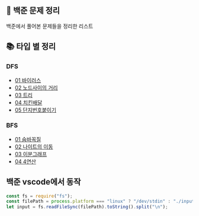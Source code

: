 ## 🐬 백준 문제 정리

백준에서 풀어본 문제들을 정리한 리스트

## 📚 타입 별 정리

### DFS

- [01 바이러스](https://github.com/jinseoIT/daily_algorithms/blob/main/baekjoon/dfs/%EB%B0%94%EC%9D%B4%EB%9F%AC%EC%8A%A4.md)
- [02 노드사이의 거리](https://github.com/jinseoIT/daily_algorithms/blob/main/baekjoon/dfs/%EB%85%B8%EB%93%9C%EC%82%AC%EC%9D%B4%EC%9D%98%20%EA%B1%B0%EB%A6%AC.md)
- [03 트리](https://github.com/jinseoIT/daily_algorithms/blob/main/baekjoon/dfs/%ED%8A%B8%EB%A6%AC.md)
- [04 치킨배달](https://github.com/jinseoIT/daily_algorithms/blob/main/baekjoon/dfs/%EC%B9%98%ED%82%A8%EB%B0%B0%EB%8B%AC.md)
- [05 단지번호붙이기](https://github.com/jinseoIT/daily_algorithms/blob/main/baekjoon/dfs/%EB%8B%A8%EC%A7%80%EB%B2%88%ED%98%B8%EB%B6%99%EC%9D%B4%EA%B8%B0.md)

### BFS

- [01 숨바꼭질](https://github.com/jinseoIT/daily_algorithms/blob/main/baekjoon/bfs%20/%EC%88%A8%EB%B0%94%EA%BC%AD%EC%A7%88.md)
- [02 나이트의 이동](https://github.com/jinseoIT/daily_algorithms/blob/main/baekjoon/bfs%20/%EB%82%98%EC%9D%B4%ED%8A%B8%EC%9D%98%EC%9D%B4%EB%8F%99.md)
- [03 이분그래프](https://github.com/jinseoIT/daily_algorithms/blob/main/baekjoon/bfs%20/%EC%9D%B4%EB%B6%84%EA%B7%B8%EB%9E%98%ED%94%84.md)
- [04 4연산](https://github.com/jinseoIT/daily_algorithms/blob/main/baekjoon/bfs%20/4%EC%97%B0%EC%82%B0.md)

## 백준 vscode에서 동작

```javascript
const fs = require("fs");
const filePath = process.platform === "linux" ? "/dev/stdin" : "./input.txt";
let input = fs.readFileSync(filePath).toString().split("\n");
```
